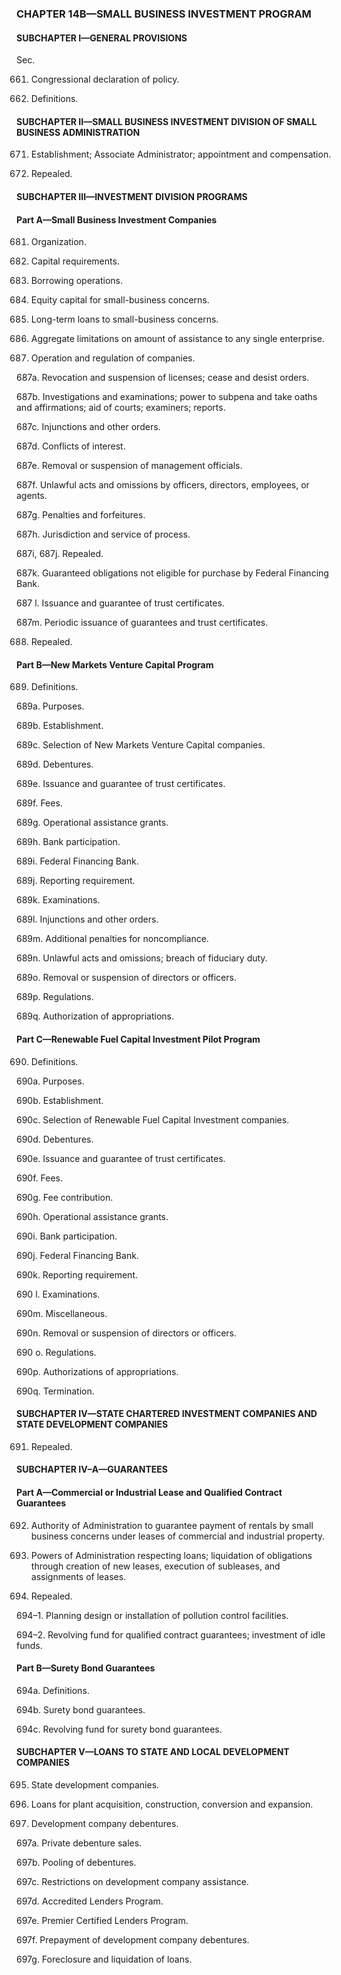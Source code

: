 ### **CHAPTER 14B—SMALL BUSINESS INVESTMENT PROGRAM** ###

#### SUBCHAPTER I—GENERAL PROVISIONS ####

Sec.

661. Congressional declaration of policy.

662. Definitions.

#### SUBCHAPTER II—SMALL BUSINESS INVESTMENT DIVISION OF SMALL BUSINESS ADMINISTRATION ####

671. Establishment; Associate Administrator; appointment and compensation.

672. Repealed.

#### SUBCHAPTER III—INVESTMENT DIVISION PROGRAMS ####

#### Part A—Small Business Investment Companies ####

681. Organization.

682. Capital requirements.

683. Borrowing operations.

684. Equity capital for small-business concerns.

685. Long-term loans to small-business concerns.

686. Aggregate limitations on amount of assistance to any single enterprise.

687. Operation and regulation of companies.

687a. Revocation and suspension of licenses; cease and desist orders.

687b. Investigations and examinations; power to subpena and take oaths and affirmations; aid of courts; examiners; reports.

687c. Injunctions and other orders.

687d. Conflicts of interest.

687e. Removal or suspension of management officials.

687f. Unlawful acts and omissions by officers, directors, employees, or agents.

687g. Penalties and forfeitures.

687h. Jurisdiction and service of process.

687i, 687j. Repealed.

687k. Guaranteed obligations not eligible for purchase by Federal Financing Bank.

687 l. Issuance and guarantee of trust certificates.

687m. Periodic issuance of guarantees and trust certificates.

688. Repealed.

#### Part B—New Markets Venture Capital Program ####

689. Definitions.

689a. Purposes.

689b. Establishment.

689c. Selection of New Markets Venture Capital companies.

689d. Debentures.

689e. Issuance and guarantee of trust certificates.

689f. Fees.

689g. Operational assistance grants.

689h. Bank participation.

689i. Federal Financing Bank.

689j. Reporting requirement.

689k. Examinations.

689l. Injunctions and other orders.

689m. Additional penalties for noncompliance.

689n. Unlawful acts and omissions; breach of fiduciary duty.

689o. Removal or suspension of directors or officers.

689p. Regulations.

689q. Authorization of appropriations.

#### Part C—Renewable Fuel Capital Investment Pilot Program ####

690. Definitions.

690a. Purposes.

690b. Establishment.

690c. Selection of Renewable Fuel Capital Investment companies.

690d. Debentures.

690e. Issuance and guarantee of trust certificates.

690f. Fees.

690g. Fee contribution.

690h. Operational assistance grants.

690i. Bank participation.

690j. Federal Financing Bank.

690k. Reporting requirement.

690 l. Examinations.

690m. Miscellaneous.

690n. Removal or suspension of directors or officers.

690 o. Regulations.

690p. Authorizations of appropriations.

690q. Termination.

#### SUBCHAPTER IV—STATE CHARTERED INVESTMENT COMPANIES AND STATE DEVELOPMENT COMPANIES ####

691. Repealed.

#### SUBCHAPTER IV–A—GUARANTEES ####

#### Part A—Commercial or Industrial Lease and Qualified Contract Guarantees ####

692. Authority of Administration to guarantee payment of rentals by small business concerns under leases of commercial and industrial property.

693. Powers of Administration respecting loans; liquidation of obligations through creation of new leases, execution of subleases, and assignments of leases.

694. Repealed.

694–1. Planning design or installation of pollution control facilities.

694–2. Revolving fund for qualified contract guarantees; investment of idle funds.

#### Part B—Surety Bond Guarantees ####

694a. Definitions.

694b. Surety bond guarantees.

694c. Revolving fund for surety bond guarantees.

#### SUBCHAPTER V—LOANS TO STATE AND LOCAL DEVELOPMENT COMPANIES ####

695. State development companies.

696. Loans for plant acquisition, construction, conversion and expansion.

697. Development company debentures.

697a. Private debenture sales.

697b. Pooling of debentures.

697c. Restrictions on development company assistance.

697d. Accredited Lenders Program.

697e. Premier Certified Lenders Program.

697f. Prepayment of development company debentures.

697g. Foreclosure and liquidation of loans.